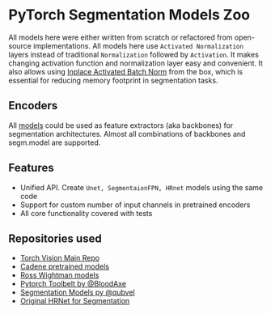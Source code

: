 # PyTorch Segmentation Models Zoo
All models here were either written from scratch or refactored from open-source implementations.
All models here use `Activated Normalization` layers instead of traditional `Normalization` followed by `Activation`. It makes changing activation function and normalization layer easy and convenient. It also allows using [Inplace Activated Batch Norm](https://github.com/mapillary/inplace_abn) from the box, which is essential for reducing memory footprint in segmentation tasks.


## Encoders
All [models](../models/) could be used as feature extractors (aka backbones) for segmentation architectures. Almost all combinations of backbones and segm.model are supported.


## Features
* Unified API. Create `Unet, SegmentaionFPN, HRnet` models using the same code
* Support for custom number of input channels in pretrained encoders
* All core functionality covered with tests


## Repositories used
* [Torch Vision Main Repo](https://github.com/pytorch/vision)
* [Cadene pretrained models](https://github.com/Cadene/pretrained-models.pytorch/)
* [Ross Wightman models](https://github.com/rwightman/pytorch-image-models/)
* [Pytorch Toolbelt by @BloodAxe](https://github.com/BloodAxe/pytorch-toolbelt)
* [Segmentation Models py @qubvel](https://github.com/qubvel/segmentation_models.pytorch)
* [Original HRNet for Segmentation](https://github.com/HRNet/HRNet-Semantic-Segmentation)
